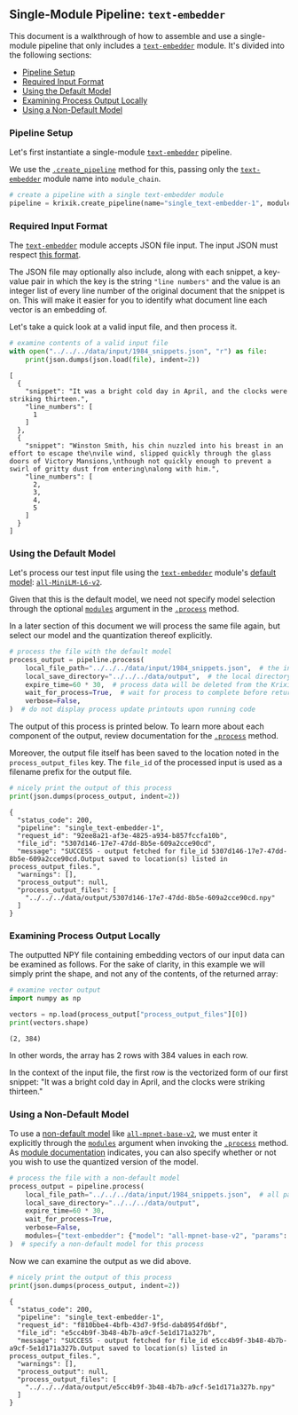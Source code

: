 ## Single-Module Pipeline: `text-embedder`

This document is a walkthrough of how to assemble and use a single-module pipeline that only includes a [`text-embedder`](../../modules/ai_modules/text-embedder_module.md) module. It's divided into the following sections:

- [Pipeline Setup](#pipeline-setup)
- [Required Input Format](#required-input-format)
- [Using the Default Model](#using-the-default-model)
- [Examining Process Output Locally](#examining-process-output-locally)
- [Using a Non-Default Model](#using-a-non-default-model)

### Pipeline Setup

Let's first instantiate a single-module [`text-embedder`](../../modules/ai_modules/text-embedder_module.md) pipeline.

We use the [`.create_pipeline`](../../system/pipeline_creation/create_pipeline.md) method for this, passing only the [`text-embedder`](../../modules/ai_modules/text-embedder_module.md) module name into `module_chain`.


```python
# create a pipeline with a single text-embedder module
pipeline = krixik.create_pipeline(name="single_text-embedder-1", module_chain=["text-embedder"])
```

### Required Input Format

The [`text-embedder`](../../modules/ai_modules/text-embedder_module.md) module accepts JSON file input. The input JSON must respect [this format](../../system/parameters_processing_files_through_pipelines/JSON_input_format.md).

The JSON file may optionally also include, along with each snippet, a key-value pair in which the key is the string `"line numbers"` and the value is an integer list of every line number of the original document that the snippet is on. This will make it easier for you to identify what document line each vector is an embedding of.

Let's take a quick look at a valid input file, and then process it.


```python
# examine contents of a valid input file
with open("../../../data/input/1984_snippets.json", "r") as file:
    print(json.dumps(json.load(file), indent=2))
```

    [
      {
        "snippet": "It was a bright cold day in April, and the clocks were striking thirteen.",
        "line_numbers": [
          1
        ]
      },
      {
        "snippet": "Winston Smith, his chin nuzzled into his breast in an effort to escape the\nvile wind, slipped quickly through the glass doors of Victory Mansions,\nthough not quickly enough to prevent a swirl of gritty dust from entering\nalong with him.",
        "line_numbers": [
          2,
          3,
          4,
          5
        ]
      }
    ]


### Using the Default Model

Let's process our test input file using the [`text-embedder`](../../modules/ai_modules/text-embedder_module.md) module's [default model](../../modules/ai_modules/text-embedder_module.md#available-models-in-the-text-embedder-module): [`all-MiniLM-L6-v2`](https://huggingface.co/sentence-transformers/all-MiniLM-L6-v2).

Given that this is the default model, we need not specify model selection through the optional [`modules`](../../system/parameters_processing_files_through_pipelines/process_method.md#selecting-models-via-the-modules-argument) argument in the [`.process`](../../system/parameters_processing_files_through_pipelines/process_method.md) method.

In a later section of this document we will process the same file again, but select our model and the quantization thereof explicitly.


```python
# process the file with the default model
process_output = pipeline.process(
    local_file_path="../../../data/input/1984_snippets.json",  # the initial local filepath where the input file is stored
    local_save_directory="../../../data/output",  # the local directory that the output file will be saved to
    expire_time=60 * 30,  # process data will be deleted from the Krixik system in 30 minutes
    wait_for_process=True,  # wait for process to complete before returning IDE control to user
    verbose=False,
)  # do not display process update printouts upon running code
```

The output of this process is printed below. To learn more about each component of the output, review documentation for the [`.process`](../../system/parameters_processing_files_through_pipelines/process_method.md) method.

Moreover, the output file itself has been saved to the location noted in the `process_output_files` key.  The `file_id` of the processed input is used as a filename prefix for the output file.


```python
# nicely print the output of this process
print(json.dumps(process_output, indent=2))
```

    {
      "status_code": 200,
      "pipeline": "single_text-embedder-1",
      "request_id": "92ee8a21-af3e-4825-a934-b857fccfa10b",
      "file_id": "5307d146-17e7-47dd-8b5e-609a2cce90cd",
      "message": "SUCCESS - output fetched for file_id 5307d146-17e7-47dd-8b5e-609a2cce90cd.Output saved to location(s) listed in process_output_files.",
      "warnings": [],
      "process_output": null,
      "process_output_files": [
        "../../../data/output/5307d146-17e7-47dd-8b5e-609a2cce90cd.npy"
      ]
    }


### Examining Process Output Locally

The outputted NPY file containing embedding vectors of our input data can be examined as follows. For the sake of clarity, in this example we will simply print the shape, and not any of the contents, of the returned array:


```python
# examine vector output
import numpy as np

vectors = np.load(process_output["process_output_files"][0])
print(vectors.shape)
```

    (2, 384)


In other words, the array has 2 rows with 384 values in each row. 

In the context of the input file, the first row is the vectorized form of our first snippet: "It was a bright cold day in April, and the clocks were striking thirteen."

### Using a Non-Default Model

To use a [non-default model](../../modules/ai_modules/text-embedder_module.md#available-models-in-the-text-embedder-module) like [`all-mpnet-base-v2`](https://huggingface.co/sentence-transformers/all-mpnet-base-v2), we must enter it explicitly through the [`modules`](../../system/parameters_processing_files_through_pipelines/process_method.md#selecting-models-via-the-modules-argument) argument when invoking the [`.process`](../../system/parameters_processing_files_through_pipelines/process_method.md) method. As [module documentation](../../modules/ai_modules/text-embedder_module.md) indicates, you can also specify whether or not you wish to use the quantized version of the model.


```python
# process the file with a non-default model
process_output = pipeline.process(
    local_file_path="../../../data/input/1984_snippets.json",  # all parameters save 'modules' as above
    local_save_directory="../../../data/output",
    expire_time=60 * 30,
    wait_for_process=True,
    verbose=False,
    modules={"text-embedder": {"model": "all-mpnet-base-v2", "params": {"quantize": False}}},
)  # specify a non-default model for this process
```

Now we can examine the output as we did above.


```python
# nicely print the output of this process
print(json.dumps(process_output, indent=2))
```

    {
      "status_code": 200,
      "pipeline": "single_text-embedder-1",
      "request_id": "f810bbe4-4bfb-43d7-9f5d-dab8954fd6bf",
      "file_id": "e5cc4b9f-3b48-4b7b-a9cf-5e1d171a327b",
      "message": "SUCCESS - output fetched for file_id e5cc4b9f-3b48-4b7b-a9cf-5e1d171a327b.Output saved to location(s) listed in process_output_files.",
      "warnings": [],
      "process_output": null,
      "process_output_files": [
        "../../../data/output/e5cc4b9f-3b48-4b7b-a9cf-5e1d171a327b.npy"
      ]
    }

